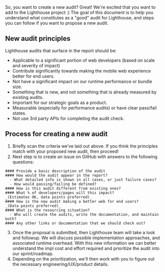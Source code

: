 So, you want to create a new audit? Great! We're excited that you want to add to the Lighthouse project :) The goal of this 
document is to help you understand what constitutes as a "good" audit for Lighthouse, and steps you can follow if you want
to propose a new audit. 

## New audit principles
Lighthouse audits that surface in the report should be: 
- Applicable to a significant portion of web developers (based on scale and severity of impact) 
- Contribute significantly towards making the mobile web experience better for end users. 
- Not have a significant impact on our runtime performance or bundle size. 
- Something that is new, and not something that is already measured by existing audits. 
- Important for our strategic goals as a product.
- Measurable (especially for performance audits) or have clear pass/fail states. 
- Not use 3rd party APIs for completing the audit check. 


## Process for creating a new audit
1. Briefly scan the criteria we’ve laid out above. If you think the principles match with your proposed new audit, then proceed! 
2. Next step is to create an issue on GitHub with answers to the following questions: 
```
#### Provide a basic description of the audit
#### How would the audit appear in the report? 
  - What detailed info is shown in all cases, or just failure cases?
  - How would passing/failing be defined?
#### How is this audit different from existing ones?
#### What % of developers/pages will this impact? 
_(Estimates OK, data points preferred)_
#### How is the new audit making a better web for end users?
_(Data points preferred)_
#### What is the resourcing situation? 
  - Who will create the audits, write the documentation, and maintain both?
#### Any other links or documentation that we should check out?
```
3. Once the proposal is submitted, then Lighthouse team will take a look and followup. We will discuss possible implementation approaches, and associated runtime overhead.
With this new information we can better understand the impl cost and effort required and prioritize the audit into our sprint/roadmap. 
4. Depending on the prioritization, we'll then work with you to figure out the necessary engineering/UX/product details. 
